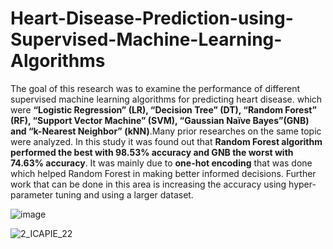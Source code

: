 # Heart-Disease-Prediction-using-Supervised-Machine-Learning-Algorithms

The goal of this research was to examine the performance of different supervised machine learning algorithms for predicting heart disease. which were **“Logistic Regression”
(LR), “Decision Tree” (DT), “Random Forest” (RF), “Support Vector Machine” (SVM), “Gaussian Naïve Bayes”(GNB) and “k-Nearest Neighbor” (kNN)**.Many prior researches on the same topic were analyzed. In this study it was found out that **Random Forest algorithm performed the 
best with 98.53% accuracy and GNB the worst with 74.63% accuracy**. It was mainly due to **one-hot encoding** that was done which helped Random Forest in making better informed decisions. Further work that can be done in this area is 
increasing the accuracy using hyper-parameter tuning and using a larger dataset.



![image](https://user-images.githubusercontent.com/68792726/226161849-77197f81-72f9-4f6f-88af-65afd463e51c.png)




![2_ICAPIE_22](https://user-images.githubusercontent.com/68792726/226161747-075466f2-6c6d-4cee-b13a-7c6b3ea1251d.jpg)
